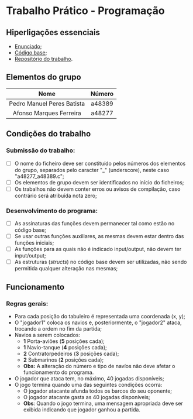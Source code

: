 # Trabalho Prático - Programação

## Hiperligações essenciais
- [Enunciado](https://moodle.ubi.pt/pluginfile.php/531717/mod_resource/content/1/BatalhaNaval.pdf);
- [Código base](https://moodle.ubi.pt/pluginfile.php/531716/mod_resource/content/1/BatalhaNaval.c);
- [Repositório do trabalho]().

## Elementos do grupo
|            Nome            | Número |
|:--------------------------:|:------:|
| Pedro Manuel Peres Batista | a48389 |
|  Afonso Marques Ferreira   | a48277 |

## Condições do trabalho

### Submissão do trabalho:

- [ ] O nome do ficheiro deve ser constituído pelos números dos elementos do grupo, separados pelo caracter "_" (underscore), neste caso "a48277_a48389.c";
- [ ] Os elementos de grupo devem ser identificados no início do ficheiros;
- [ ] Os trabalhos não devem conter erros ou avisos de compilação, caso contrário será atribuída nota zero;

### Desenvolvimento do programa:

- [ ] As assinaturas das funções devem permanecer tal como estão no código base;
- [ ] Se usar outras funções auxiliares, as mesmas devem estar dentro das funções iniciais;
- [ ] As funções para as quais não é indicado input/output, não devem ter input/output;
- [ ] As estruturas (*structs*) no código base devem ser utilizadas, não sendo permitida qualquer alteração nas mesmas;

## Funcionamento

### Regras gerais:

- Para cada posição do tabuleiro é representada uma coordenada (x, y);
- O "jogador1" coloca os navios e, posteriormente, o "jogador2" ataca, trocando a ordem no fim da partida;
- Navios a serem colocados:
    - **1** Porta-aviões (**5** posições cada);
    - **1** Navio-tanque (**4** posições cada);
    - **2** Contratorpedeiros (**3** posições cada);
    - **2** Submarinos (**2** posições cada);
    - **Obs:** A alteração do número e tipo de navíos não deve afetar o funcionamento do programa.
- O jogador que ataca tem, no máximo, 40 jogadas disponíveis;
- O jogo termina quando uma das seguintes condições ocorra:
    - O jogador atacante afunda todos os barcos do seu oponente;
    - O jogador atacante gasta as 40 jogadas disponíveis;
    - **Obs**: Quando o jogo termina, uma mensagem apropriada deve ser exibida indicando que jogador ganhou a partida.
